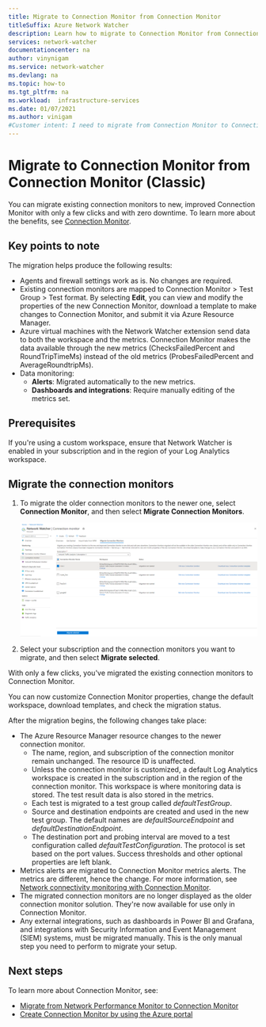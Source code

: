 ```yaml
---
title: Migrate to Connection Monitor from Connection Monitor
titleSuffix: Azure Network Watcher
description: Learn how to migrate to Connection Monitor from Connection Monitor.
services: network-watcher
documentationcenter: na
author: vinynigam
ms.service: network-watcher
ms.devlang: na
ms.topic: how-to
ms.tgt_pltfrm: na
ms.workload:  infrastructure-services
ms.date: 01/07/2021
ms.author: vinigam
#Customer intent: I need to migrate from Connection Monitor to Connection Monitor. 
---
```

# Migrate to Connection Monitor from Connection Monitor (Classic)

You can migrate existing connection monitors to new, improved Connection Monitor with only a few clicks and with zero downtime. To learn more about the benefits, see [Connection Monitor](./connection-monitor-overview.md).

## Key points to note

The migration helps produce the following results:

* Agents and firewall settings work as is. No changes are required. 
* Existing connection monitors are mapped to Connection Monitor > Test Group > Test format. By selecting **Edit**, you can view and modify the properties of the new Connection Monitor, download a template to make changes to Connection Monitor, and submit it via Azure Resource Manager. 
* Azure virtual machines with the Network Watcher extension send data to both the workspace and the metrics. Connection Monitor makes the data available through the new metrics (ChecksFailedPercent and RoundTripTimeMs) instead of the old metrics (ProbesFailedPercent and AverageRoundtripMs). 
* Data monitoring:
   * **Alerts**: Migrated automatically to the new metrics.
   * **Dashboards and integrations**: Require manually editing of the metrics set. 
	
## Prerequisites

If you're using a custom workspace, ensure that Network Watcher is enabled in your subscription and in the region of your Log Analytics workspace. 

## Migrate the connection monitors

1. To migrate the older connection monitors to the newer one, select **Connection Monitor**, and then select **Migrate Connection Monitors**.

	![Screenshot showing the migration of connection monitors to Connection Monitor.](./media/connection-monitor-2-preview/migrate-cm-to-cm-preview.png)
	
1. Select your subscription and the connection monitors you want to migrate, and then select **Migrate selected**. 

With only a few clicks, you've migrated the existing connection monitors to Connection Monitor. 

You can now customize Connection Monitor properties, change the default workspace, download templates, and check the migration status. 

After the migration begins, the following changes take place: 
* The Azure Resource Manager resource changes to the newer connection monitor.
	* The name, region, and subscription of the connection monitor remain unchanged. The resource ID is unaffected.
	* Unless the connection monitor is customized, a default Log Analytics workspace is created in the subscription and in the region of the connection monitor. This workspace is where monitoring data is stored. The test result data is also stored in the metrics.
	* Each test is migrated to a test group called *defaultTestGroup*.
	* Source and destination endpoints are created and used in the new test group. The default names are *defaultSourceEndpoint* and *defaultDestinationEndpoint*.
	* The destination port and probing interval are moved to a test configuration called *defaultTestConfiguration*. The protocol is set based on the port values. Success thresholds and other optional properties are left blank.
* Metrics alerts are migrated to Connection Monitor metrics alerts. The metrics are different, hence the change. For more information, see [Network connectivity monitoring with Connection Monitor](./connection-monitor-overview.md#metrics-in-azure-monitor).
* The migrated connection monitors are no longer displayed as the older connection monitor solution. They're now available for use only in Connection Monitor.
* Any external integrations, such as dashboards in Power BI and Grafana, and integrations with Security Information and Event Management (SIEM) systems, must be migrated manually. This is the only manual step you need to perform to migrate your setup.

## Next steps

To learn more about Connection Monitor, see:
* [Migrate from Network Performance Monitor to Connection Monitor](./migrate-to-connection-monitor-from-network-performance-monitor.md)
* [Create Connection Monitor by using the Azure portal](./connection-monitor-create-using-portal.md)